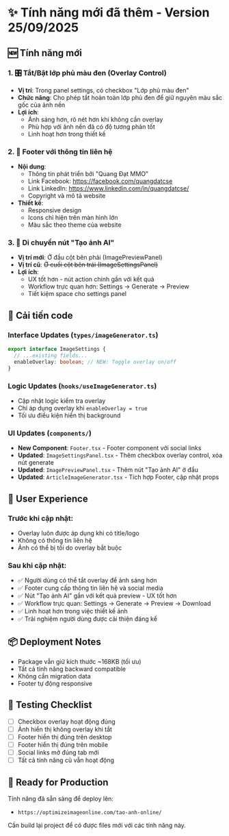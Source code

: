 # ✨ Tính năng mới đã thêm - Version 25/09/2025

## 🆕 Tính năng mới

### 1. 🎛️ Tắt/Bật lớp phủ màu đen (Overlay Control)
- **Vị trí**: Trong panel settings, có checkbox "Lớp phủ màu đen"
- **Chức năng**: Cho phép tắt hoàn toàn lớp phủ đen để giữ nguyên màu sắc gốc của ảnh nền
- **Lợi ích**: 
  - Ảnh sáng hơn, rõ nét hơn khi không cần overlay
  - Phù hợp với ảnh nền đã có độ tương phản tốt
  - Linh hoạt hơn trong thiết kế

### 2. 📄 Footer với thông tin liên hệ
- **Nội dung**: 
  - Thông tin phát triển bởi "Quang Đạt MMO"
  - Link Facebook: https://facebook.com/quangdatcse
  - Link LinkedIn: https://www.linkedin.com/in/quangdatcse/
  - Copyright và mô tả website
- **Thiết kế**: 
  - Responsive design
  - Icons chỉ hiện trên màn hình lớn
  - Màu sắc theo theme của website

### 3. 🔄 Di chuyển nút "Tạo ảnh AI"
- **Vị trí mới**: Ở đầu cột bên phải (ImagePreviewPanel)
- **Vị trí cũ**: ~~Ở cuối cột bên trái (ImageSettingsPanel)~~
- **Lợi ích**: 
  - UX tốt hơn - nút action chính gần với kết quả
  - Workflow trực quan hơn: Settings → Generate → Preview
  - Tiết kiệm space cho settings panel

## 🔧 Cải tiến code

### Interface Updates (`types/imageGenerator.ts`)
```typescript
export interface ImageSettings {
  // ...existing fields...
  enableOverlay: boolean; // NEW: Toggle overlay on/off
}
```

### Logic Updates (`hooks/useImageGenerator.ts`)
- Cập nhật logic kiểm tra overlay
- Chỉ áp dụng overlay khi `enableOverlay = true`
- Tối ưu điều kiện hiển thị background

### UI Updates (`components/`)
- **New Component**: `Footer.tsx` - Footer component với social links
- **Updated**: `ImageSettingsPanel.tsx` - Thêm checkbox overlay control, xóa nút generate
- **Updated**: `ImagePreviewPanel.tsx` - Thêm nút "Tạo ảnh AI" ở đầu
- **Updated**: `ArticleImageGenerator.tsx` - Tích hợp Footer, cập nhật props

## 🎯 User Experience

### Trước khi cập nhật:
- Overlay luôn được áp dụng khi có title/logo
- Không có thông tin liên hệ
- Ảnh có thể bị tối do overlay bắt buộc

### Sau khi cập nhật:
- ✅ Người dùng có thể tắt overlay để ảnh sáng hơn
- ✅ Footer cung cấp thông tin liên hệ và social media
- ✅ Nút "Tạo ảnh AI" gần với kết quả preview - UX tốt hơn
- ✅ Workflow trực quan: Settings → Generate → Preview → Download
- ✅ Linh hoạt hơn trong việc thiết kế ảnh
- ✅ Trải nghiệm người dùng được cải thiện đáng kể

## 📦 Deployment Notes

- Package vẫn giữ kích thước ~168KB (tối ưu)
- Tất cả tính năng backward compatible
- Không cần migration data
- Footer tự động responsive

## 🧪 Testing Checklist

- [ ] Checkbox overlay hoạt động đúng
- [ ] Ảnh hiển thị không overlay khi tắt
- [ ] Footer hiển thị đúng trên desktop
- [ ] Footer hiển thị đúng trên mobile
- [ ] Social links mở đúng tab mới
- [ ] Tất cả tính năng cũ vẫn hoạt động

## 🚀 Ready for Production

Tính năng đã sẵn sàng để deploy lên:
- `https://optimizeimageonline.com/tao-anh-online/`

Cần build lại project để có được files mới với các tính năng này.
